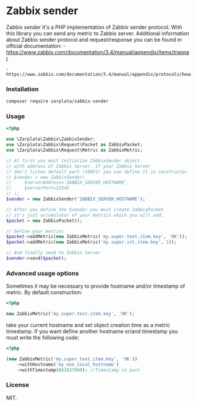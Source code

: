 # Zabbix sender

Zabbix sender it's a PHP implementation of Zabbix sender protocol.
With this library you can send any metric to Zabbix server.
Additional information about Zabbix sender protocol and request/response
you can be found in official documentation:
    - https://www.zabbix.com/documentation/3.4/manual/appendix/items/trapper

    - https://www.zabbix.com/documentation/3.4/manual/appendix/protocols/header_datalen

### Installation
```sh
composer require zarplata/zabbix-sender
```

### Usage
```php
<?php

use \Zarplata\Zabbix\ZabbixSender;
use \Zarplata\Zabbix\Request\Packet as ZabbixPacket;
use \Zarplata\Zabbix\Request\Metric as ZabbixMetric;

// At first you must initialize ZabbixSender object
// with address of Zabbix Server. If your Zabbix Server
// don't listen default port (10051) you can define it in constructor
// $sender = new ZabbixSender(
//     $serverAddress='ZABBIX_SERVER_HOSTNAME',
//     $serverPort=12345
// );
$sender = new ZabbixSender('ZABBIX_SERVER_HOSTNAME');

// After you define the $sender you must create ZabbixPacket
// it's just accumulator of your metrics which you will add.
$packet = new ZabbixPacket();

// Define your metrinc
$packet->addMetric(new ZabbixMetric('my.super.text.item.key', 'OK'));
$packet->addMetric(new ZabbixMetric('my.super.int.item.key', 1));

// And finally send to Zabbix Server
$sender->send($packet);
```

### Advanced usage options

Sometimes it may be necessary to provide hostname and/or timestamp 
of metric. By default construction:
```php
<?php

new ZabbixMetric('my.super.text.item.key', 'OK');
```
take your current hostname and set object creation time as a metric timestamp.
If you want define another hostname or/and timestamp you must
write the following code:
```php
<?php

(new ZabbixMetric('my.super.text.item.key', 'OK'))
    ->withHostname('my_non_local_hostname')
    ->withTimestamp(662637600); //Timestamp in past 
```

### License

MIT.
